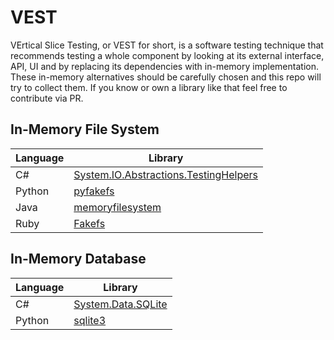 # VEST

VErtical Slice Testing, or VEST for short, is a software testing technique that recommends testing a whole component 
by looking at its external interface, API, UI and by replacing its dependencies with in-memory implementation.
These in-memory alternatives should be carefully chosen and this repo will try to collect them. 
If you know or own a library like that feel free to contribute via PR.

## In-Memory File System 

| Language 	| Library                               	|
|----------	|---------------------------------------	|
| C#       	| [System.IO.Abstractions.TestingHelpers][1] 	|
| Python   	| [pyfakefs][2]                              	|
| Java     	| [memoryfilesystem][3]                      	|
| Ruby     	| [Fakefs][4]                                	|


[1]: https://github.com/tathamoddie/System.IO.Abstractions
[2]: https://github.com/jmcgeheeiv/pyfakefs
[3]: https://github.com/marschall/memoryfilesystem
[4]: https://github.com/fakefs/fakefs

## In-Memory Database

| Language 	| Library                               	|
|----------	|---------------------------------------	|
| C#       	| [System.Data.SQLite][5] 	|
| Python   	| [sqlite3][6]                              	|



[5]: [https://system.data.sqlite.org/index.html/doc/trunk/www/index.wiki]
[6]: [https://docs.python.org/2/library/sqlite3.html]

